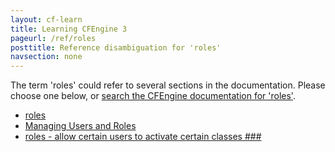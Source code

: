 ```yaml
---
layout: cf-learn
title: Learning CFEngine 3
pageurl: /ref/roles
posttitle: Reference disambiguation for 'roles'
navsection: none
---
```


The term 'roles' could refer to several sections in the documentation. Please choose one below, or
[search the CFEngine documentation for 'roles'](http://docs.cfengine.com/latest/search.html?q=roles).

- [roles](http://docs.cfengine.com/latest/reference-promise-types-roles.html#roles)
- [Managing Users and Roles](http://docs.cfengine.com/latest/examples-enterprise-api-examples-managing-users-and-roles.html#managing-users-and-roles)
- [roles - allow certain users to activate certain classes \#\#\#](http://docs.cfengine.com/latest/guide-writing-and-serving-policy-promises-available-in-cfengine.html#roles-allow-certain-users-to-activate-certain-classes-###)
